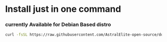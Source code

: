 # Install  just in one command

### currently Available for Debian Based distro

``` bash
curl -fsSL https://raw.githubusercontent.com/AstralElite-open-source/docker/main/docker.sh | sudo bash
```
